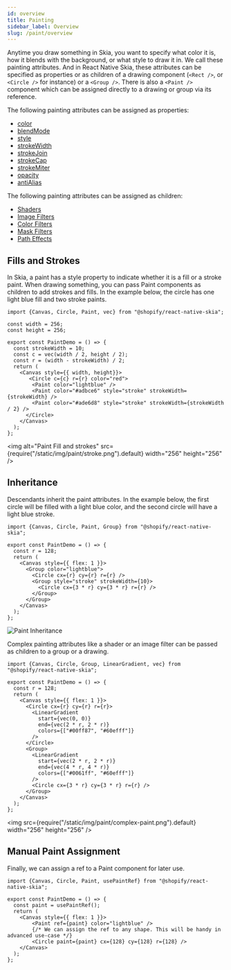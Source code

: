 ```yaml
---
id: overview
title: Painting
sidebar_label: Overview
slug: /paint/overview
---
```


Anytime you draw something in Skia, you want to specify what color it is, how it blends with the background, or what style to draw it in.
We call these painting attributes.
And in React Native Skia, these attributes can be specified as properties or as children of a drawing component (`<Rect />`, or `<Circle />` for instance) or a `<Group />`.
There is also a `<Paint />` component which can be assigned directly to a drawing or group via its reference.

The following painting attributes can be assigned as properties:
* [color](properties.md#color)            
* [blendMode](properties.md#blendmode)     
* [style](properties.md#style)             
* [strokeWidth](properties.md#strokewidth) 
* [strokeJoin](properties.md#strokejoin)   
* [strokeCap](properties.md#strokecap)     
* [strokeMiter](properties.md#strokemiter) 
* [opacity](properties.md#opacity)
* [antiAlias](properties.md#antialias)            

The following painting attributes can be assigned as children:
* [Shaders](/docs/shaders/overview) 
* [Image Filters](/docs/image-filters/overview)
* [Color Filters](/docs/color-filters)
* [Mask Filters](/docs/mask-filters)
* [Path Effects](/docs/path-effects)

## Fills and Strokes

In Skia, a paint has a style property to indicate whether it is a fill or a stroke paint.
When drawing something, you can pass Paint components as children to add strokes and fills.
In the example below, the circle has one light blue fill and two stroke paints.

```tsx twoslash
import {Canvas, Circle, Paint, vec} from "@shopify/react-native-skia";

const width = 256;
const height = 256;

export const PaintDemo = () => {
  const strokeWidth = 10;
  const c = vec(width / 2, height / 2);
  const r = (width - strokeWidth) / 2;
  return (
    <Canvas style={{ width, height}}>
       <Circle c={c} r={r} color="red">
        <Paint color="lightblue" />
        <Paint color="#adbce6" style="stroke" strokeWidth={strokeWidth} />
        <Paint color="#ade6d8" style="stroke" strokeWidth={strokeWidth / 2} />
      </Circle>
    </Canvas>
  );
};
```

<img alt="Paint Fill and strokes" src={require("/static/img/paint/stroke.png").default} width="256" height="256" />

## Inheritance

Descendants inherit the paint attributes.
In the example below, the first circle will be filled with a light blue color, and the second circle will have a light blue stroke.  

```tsx twoslash
import {Canvas, Circle, Paint, Group} from "@shopify/react-native-skia";

export const PaintDemo = () => {
  const r = 128;
  return (
    <Canvas style={{ flex: 1 }}>
      <Group color="lightblue">
        <Circle cx={r} cy={r} r={r} />
        <Group style="stroke" strokeWidth={10}>
          <Circle cx={3 * r} cy={3 * r} r={r} />
        </Group>
      </Group>
    </Canvas>
  );
};
```

![Paint Inheritance](assets/inheritance.png)

Complex painting attributes like a shader or an image filter can be passed as children to a group or a drawing.

```tsx twoslash
import {Canvas, Circle, Group, LinearGradient, vec} from "@shopify/react-native-skia";

export const PaintDemo = () => {
  const r = 128;
  return (
    <Canvas style={{ flex: 1 }}>
      <Circle cx={r} cy={r} r={r}>
        <LinearGradient
          start={vec(0, 0)}
          end={vec(2 * r, 2 * r)}
          colors={["#00ff87", "#60efff"]}
        />
      </Circle>
      <Group>
        <LinearGradient
          start={vec(2 * r, 2 * r)}
          end={vec(4 * r, 4 * r)}
          colors={["#0061ff", "#60efff"]}
        />
        <Circle cx={3 * r} cy={3 * r} r={r} />
      </Group>
    </Canvas>
  );
};
```

<img src={require("/static/img/paint/complex-paint.png").default} width="256" height="256" />


## Manual Paint Assignment

Finally, we can assign a ref to a Paint component for later use.

```tsx twoslash
import {Canvas, Circle, Paint, usePaintRef} from "@shopify/react-native-skia";

export const PaintDemo = () => {
  const paint = usePaintRef();
  return (
    <Canvas style={{ flex: 1 }}>
        <Paint ref={paint} color="lightblue" />
        {/* We can assign the ref to any shape. This will be handy in advanced use-case */}
        <Circle paint={paint} cx={128} cy={128} r={128} />
    </Canvas>
  );
};
```
